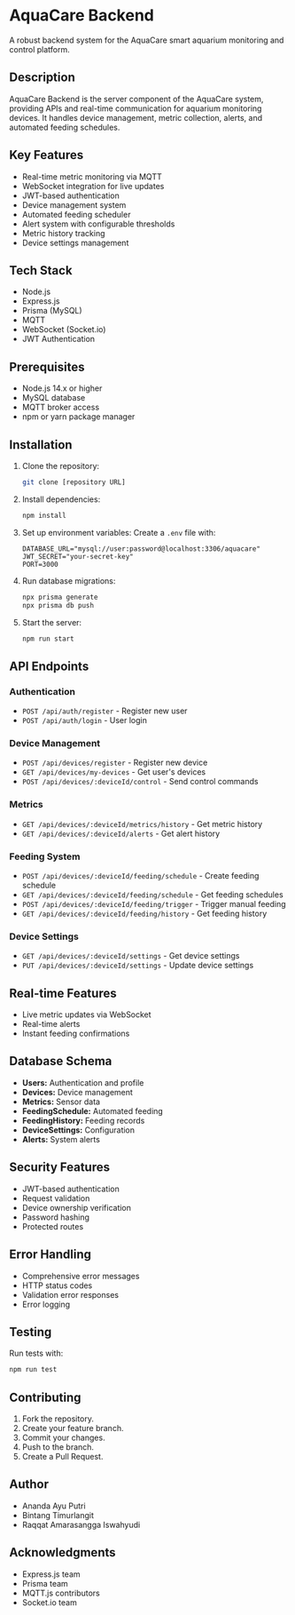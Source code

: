 # AquaCare Backend

A robust backend system for the AquaCare smart aquarium monitoring and control platform.

## Description
AquaCare Backend is the server component of the AquaCare system, providing APIs and real-time communication for aquarium monitoring devices. It handles device management, metric collection, alerts, and automated feeding schedules.

## Key Features
- Real-time metric monitoring via MQTT
- WebSocket integration for live updates
- JWT-based authentication
- Device management system
- Automated feeding scheduler
- Alert system with configurable thresholds
- Metric history tracking
- Device settings management

## Tech Stack
- Node.js
- Express.js
- Prisma (MySQL)
- MQTT
- WebSocket (Socket.io)
- JWT Authentication

## Prerequisites
- Node.js 14.x or higher
- MySQL database
- MQTT broker access
- npm or yarn package manager

## Installation
1. Clone the repository:
   ```bash
   git clone [repository URL]
   ```
2. Install dependencies:
   ```bash
   npm install
   ```
3. Set up environment variables:
   Create a `.env` file with:
   ```env
   DATABASE_URL="mysql://user:password@localhost:3306/aquacare"
   JWT_SECRET="your-secret-key"
   PORT=3000
   ```
4. Run database migrations:
   ```bash
   npx prisma generate
   npx prisma db push
   ```
5. Start the server:
   ```bash
   npm run start
   ```

## API Endpoints

### Authentication
- `POST /api/auth/register` - Register new user
- `POST /api/auth/login` - User login

### Device Management
- `POST /api/devices/register` - Register new device
- `GET /api/devices/my-devices` - Get user's devices
- `POST /api/devices/:deviceId/control` - Send control commands

### Metrics
- `GET /api/devices/:deviceId/metrics/history` - Get metric history
- `GET /api/devices/:deviceId/alerts` - Get alert history

### Feeding System
- `POST /api/devices/:deviceId/feeding/schedule` - Create feeding schedule
- `GET /api/devices/:deviceId/feeding/schedule` - Get feeding schedules
- `POST /api/devices/:deviceId/feeding/trigger` - Trigger manual feeding
- `GET /api/devices/:deviceId/feeding/history` - Get feeding history

### Device Settings
- `GET /api/devices/:deviceId/settings` - Get device settings
- `PUT /api/devices/:deviceId/settings` - Update device settings

## Real-time Features
- Live metric updates via WebSocket
- Real-time alerts
- Instant feeding confirmations

## Database Schema
- **Users:** Authentication and profile
- **Devices:** Device management
- **Metrics:** Sensor data
- **FeedingSchedule:** Automated feeding
- **FeedingHistory:** Feeding records
- **DeviceSettings:** Configuration
- **Alerts:** System alerts

## Security Features
- JWT-based authentication
- Request validation
- Device ownership verification
- Password hashing
- Protected routes

## Error Handling
- Comprehensive error messages
- HTTP status codes
- Validation error responses
- Error logging

## Testing
Run tests with:
```bash
npm run test
```

## Contributing
1. Fork the repository.
2. Create your feature branch.
3. Commit your changes.
4. Push to the branch.
5. Create a Pull Request.

## Author
- Ananda Ayu Putri
- Bintang Timurlangit
- Raqqat Amarasangga Iswahyudi

## Acknowledgments
- Express.js team
- Prisma team
- MQTT.js contributors
- Socket.io team
